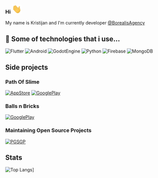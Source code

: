 ### Hi <img src="https://raw.githubusercontent.com/kristijandraca/kristijandraca/main/wave.gif" width="30px">

My name is Kristijan and I'm currently developer [@BorealisAgency](https://github.com/borealis-agency)

## 🔧 Some of technologies that i use...

![Flutter](https://img.shields.io/badge/-Flutter-blue?style=for-the-badge&logo=Flutter)
![Android](https://img.shields.io/badge/-Android-white?style=for-the-badge&logo=Android)
![GodotEngine](https://img.shields.io/badge/-GodotEngine-black?style=for-the-badge&logo=GodotEngine)
![Python](https://img.shields.io/badge/-Python-yellow?style=for-the-badge&logo=Python)
![Firebase](https://img.shields.io/badge/-Firebase-red?style=for-the-badge&logo=Firebase)
![MongoDB](https://img.shields.io/badge/-MongoDB-gray?style=for-the-badge&logo=MongoDB)

## Side projects

### Path Of Slime
[![AppStore](https://img.shields.io/badge/-AppStore-black?style=for-the-badge&logo=AppStore)](https://apps.apple.com/app/id1554669334)
[![GooglePlay](https://img.shields.io/badge/-GooglePlay-green?style=for-the-badge&logo=GooglePlay)](https://play.google.com/store/apps/details?id=com.studioadriatic.pathofslime)

### Balls n Bricks
[![GooglePlay](https://img.shields.io/badge/-GooglePlay-green?style=for-the-badge&logo=GooglePlay)](https://play.google.com/store/apps/details?id=org.studioadriatic.ballsnbricks)
### Maintaining Open Source Projects

[![PGSGP](https://github-readme-stats.vercel.app/api/pin/?username=studioadriatic&repo=PGSGP&theme=dark)](https://github.com/studioadriatic/PGSGP)
## Stats

![Top Langs](https://github-readme-stats.vercel.app/api/top-langs/?username=kristijandraca&layout=compact&theme=dark)]



